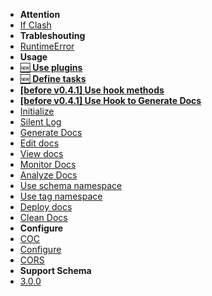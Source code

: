 <!-- docs/_sidebar.md -->
* **Attention**
 * [If Clash](/attention/if_clash)
* **Trableshouting**
 * [RuntimeError](/trableshouting/runtime_error)
* **Usage**
 * [🆕 __Use plugins__](/usage/use_plugins)
 * [🆕 __Define tasks__](/usage/define_tasks)
 * [__[before v0.4.1] Use hook methods__](/usage/use_hook_methods)
 * [__[before v0.4.1] Use Hook to Generate Docs__](/usage/use_hook_to_generate_docs)
 * [Initialize](/usage/initialize)
 * [Silent Log](/usage/silent_log)
 * [Generate Docs](/usage/generate_docs)
 * [Edit docs](/usage/edit_docs)
 * [View docs](/usage/view_docs)
 * [Monitor Docs](/usage/monitor_docs)
 * [Analyze Docs](/usage/analyze_docs)
 * [Use schema namespace](/usage/use_schema_namespace)
 * [Use tag namespace](/usage/use_tag_namespace)
 * [Deploy docs](/usage/deploy_docs)
 * [Clean Docs](/usage/clean_docs)
* **Configure**
 * [COC](/setting/COC)
 * [Configure](/setting/configure)
 * [CORS](/setting/CORS)
* **Support Schema**
 * [3.0.0](/schema/3.0.0)
